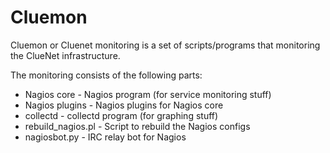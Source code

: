 Cluemon
=======

Cluemon or Cluenet monitoring is a set of scripts/programs that monitoring the
ClueNet infrastructure.

The monitoring consists of the following parts:

* Nagios core - Nagios program (for service monitoring stuff)
* Nagios plugins - Nagios plugins for Nagios core
* collectd - collectd program (for graphing stuff)
* rebuild_nagios.pl - Script to rebuild the Nagios configs
* nagiosbot.py - IRC relay bot for Nagios

